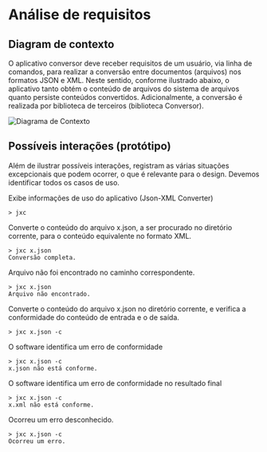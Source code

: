 # Análise de requisitos

## Diagram de contexto

O aplicativo conversor deve receber requisitos de um usuário, via linha de
comandos, para realizar a conversão entre documentos (arquivos) nos formatos
JSON e XML. Neste sentido, conforme ilustrado abaixo, o aplicativo tanto obtém
o conteúdo de arquivos do sistema de arquivos quanto persiste conteúdos
convertidos. Adicionalmente, a conversão é realizada por biblioteca de
terceiros (biblioteca Conversor).
   
![Diagrama de Contexto](https://user-images.githubusercontent.com/1735792/65259901-d94e6f80-dadb-11e9-8e34-bc5c760f53e8.png)


## Possíveis interações (protótipo)

Além de ilustrar possíveis interações, registram as várias situações excepcionais que podem ocorrer, o que é relevante para o design.
Devemos identificar todos os casos de uso. 

Exibe informações de uso do aplicativo (Json-XML Converter)
```shell script
> jxc 
```

Converte o conteúdo do arquivo x.json, a ser procurado no diretório corrente, para o
conteúdo equivalente no formato XML. 
```shell script
> jxc x.json 
Conversão completa.
```

Arquivo não foi encontrado no caminho correspondente.
```shell script
> jxc x.json 
Arquivo não encontrado.
```

Converte o conteúdo do arquivo x.json no diretório corrente, e verifica a conformidade do conteúdo de entrada e o de saída.
```shell script
> jxc x.json -c
```

O software identifica um erro de conformidade
```shell script
> jxc x.json -c
x.json não está conforme.
```

O software identifica um erro de conformidade no resultado final
```shell script
> jxc x.json -c
x.xml não está conforme.
```

Ocorreu um erro desconhecido.
```shell script
> jxc x.json -c
Ocorreu um erro.
```
